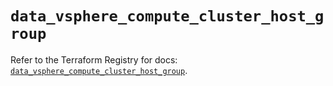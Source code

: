 # `data_vsphere_compute_cluster_host_group`

Refer to the Terraform Registry for docs: [`data_vsphere_compute_cluster_host_group`](https://registry.terraform.io/providers/hashicorp/vsphere/2.7.0/docs/data-sources/compute_cluster_host_group).
